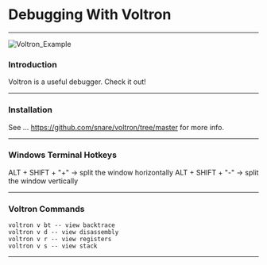 # Debugging With Voltron

---

![Voltron_Example](http://i.imgur.com/9nukztA.png)

### Introduction

Voltron is a useful debugger. Check it out!

---

### Installation

See ... https://github.com/snare/voltron/tree/master for more info.


---

### Windows Terminal Hotkeys

ALT + SHIFT + "+" -> split the window horizontally
ALT + SHIFT + "-" -> split the window vertically

---

### Voltron Commands

    voltron v bt -- view backtrace
    voltron v d -- view disassembly
    voltron v r -- view registers
    voltron v s -- view stack

---

